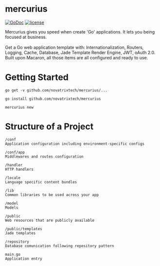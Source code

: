 # mercurius
[![GoDoc](https://godoc.org/github.com/novatrixtech/mercurius?status.svg)](https://godoc.org/github.com/novatrixtech/mercurius)
[![license](https://img.shields.io/badge/license-Apache%20License%202.0-blue.svg?style=flat)](http://www.apache.org/licenses/LICENSE-2.0)

Mercurius gives you speed when create 'Go' applications. It lets you being focused at business.
<br /><br />
Get a Go web application template with: Internationalization, Routers, Logging, Cache, Database, Jade Template Render Engine, JWT, oAuth 2.0. Built upon Macaron, all those items are all configured and ready to use.

# Getting Started

```go get -v github.com/novatrixtech/mercurius/...```

```go install github.com/novatrixtech/mercurius```

```mercurius new```

# Structure of a Project
```
/conf 
Application configuration including environment-specific configs

/conf/app
Middlewares and routes configuration

/handler
HTTP handlers

/locale
Language specific content bundles

/lib
Common libraries to be used across your app

/model
Models

/public
Web resources that are publicly available

/public/templates
Jade templates

/repository
Database comunication following repository pattern

main.go
Application entry
```